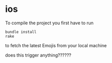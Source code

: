 # ios

To compile the project you first have to run

```
bundle install
rake
```

to fetch the latest Emojis from your local machine 

does this trigger anything??????
